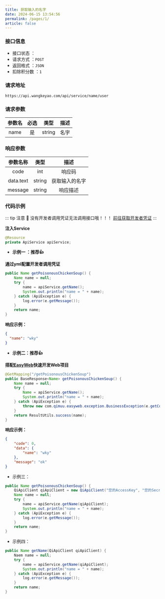 ```yaml
---
title: 获取输入的名字
date: 2024-06-15 13:54:56
permalink: /pages/1/
article: false
---
```


### 接口信息

- 接口状态 ： <Badge text="正常"/>
- 请求方式 ：`POST`
- 返回格式 ：`JSON`
- 扣除积分数 ：`1`

### 请求地址 
```shell
https://api.wangkeyao.com/api/service/name/user
```

### 请求参数 

| 参数名  | 必选 |   类型   | 描述 |
|:----:|:--:|:------:|:--:|
| name | 是  | string | 名字 |

### 响应参数 

| 参数名称  |  类型  |   描述    |
| :-------: | :----: |:-------:|
|   code    |  int   |   响应码   |
| data.text | string | 获取输入的名字 |
|  message  | string |  响应描述   |

### 代码示例

::: tip 注意 🔔️
没有开发者调用凭证无法调用接口哦！！！ [前往获取开发者凭证](https://api.wangkeyao.com/account/center)
:::

**注入Service**

```java
@Resource
private ApiService apiService;
```

- **示例一 ：推荐👍**

**通过yml配置开发者调用凭证**

```java
public Name getPoisonousChickenSoup() {
    Name name = null;
    try {
        name = apiService.getName();
        System.out.println("name = " + name);
    } catch (ApiException e) {
        log.error(e.getMessage());
    }
    return name;
}
```

**响应示例：**

```json
{
  "name": "wky"
}
```



- **示例二：推荐👍**

**搭配[EasyWeb](https://github.com/Afterlll/api-backend)快速开发Web项目**

```java
@GetMapping("/getPoisonousChickenSoup")
public BaseResponse<Name> getPoisonousChickenSoup() {
    Name name = null;
    try {
        Name = apiService.getName();
        System.out.println("name = " + name);
    } catch (ApiException e) {
        throw new com.qimuu.easyweb.exception.BusinessException(e.getCode(), e.getMessage());
    }
    return ResultUtils.success(name);
}
```

**响应示例：**

```json
{
    "code": 0,
    "data": {
        "name": "wky"
    },
    "message": "ok"
}
```

- 示例三：

```Java
public Name getPoisonousChickenSoup() {
    QiApiClient qiApiClient = new QiApiClient("您的AccessKey", "您的SecretKey");
    Name name = null;
    try {
        name = apiService.getName(qiApiClient);
        System.out.println("name = " + name);
    } catch (ApiException e) {
        log.error(e.getMessage());
    }
    return name;
}
```

- 示例四：

```java
public Name getName(QiApiClient qiApiClient) {
    Naem name = null;
    try {
        name = apiService.getName(qiApiClient);
        System.out.println("name = " + name);
    } catch (ApiException e) {
        log.error(e.getMessage());
    }
    return name;
}
```
